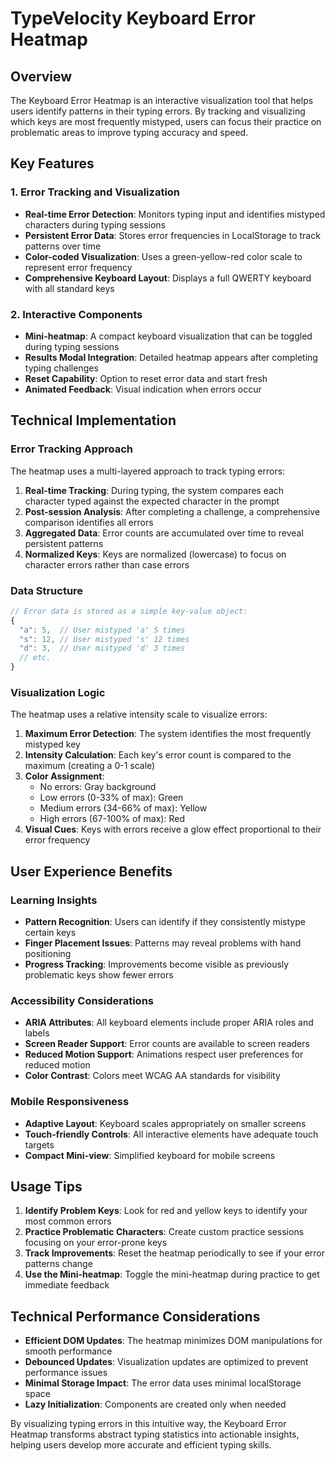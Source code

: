 # TypeVelocity Keyboard Error Heatmap

## Overview

The Keyboard Error Heatmap is an interactive visualization tool that helps users identify patterns in their typing errors. By tracking and visualizing which keys are most frequently mistyped, users can focus their practice on problematic areas to improve typing accuracy and speed.

## Key Features

### 1. Error Tracking and Visualization

- **Real-time Error Detection**: Monitors typing input and identifies mistyped characters during typing sessions
- **Persistent Error Data**: Stores error frequencies in LocalStorage to track patterns over time
- **Color-coded Visualization**: Uses a green-yellow-red color scale to represent error frequency
- **Comprehensive Keyboard Layout**: Displays a full QWERTY keyboard with all standard keys

### 2. Interactive Components

- **Mini-heatmap**: A compact keyboard visualization that can be toggled during typing sessions
- **Results Modal Integration**: Detailed heatmap appears after completing typing challenges
- **Reset Capability**: Option to reset error data and start fresh
- **Animated Feedback**: Visual indication when errors occur

## Technical Implementation

### Error Tracking Approach

The heatmap uses a multi-layered approach to track typing errors:

1. **Real-time Tracking**: During typing, the system compares each character typed against the expected character in the prompt
2. **Post-session Analysis**: After completing a challenge, a comprehensive comparison identifies all errors
3. **Aggregated Data**: Error counts are accumulated over time to reveal persistent patterns
4. **Normalized Keys**: Keys are normalized (lowercase) to focus on character errors rather than case errors

### Data Structure

```javascript
// Error data is stored as a simple key-value object:
{
  "a": 5,  // User mistyped 'a' 5 times
  "s": 12, // User mistyped 's' 12 times
  "d": 3,  // User mistyped 'd' 3 times
  // etc.
}
```

### Visualization Logic

The heatmap uses a relative intensity scale to visualize errors:

1. **Maximum Error Detection**: The system identifies the most frequently mistyped key
2. **Intensity Calculation**: Each key's error count is compared to the maximum (creating a 0-1 scale)
3. **Color Assignment**:
   - No errors: Gray background
   - Low errors (0-33% of max): Green
   - Medium errors (34-66% of max): Yellow
   - High errors (67-100% of max): Red
4. **Visual Cues**: Keys with errors receive a glow effect proportional to their error frequency

## User Experience Benefits

### Learning Insights

- **Pattern Recognition**: Users can identify if they consistently mistype certain keys
- **Finger Placement Issues**: Patterns may reveal problems with hand positioning
- **Progress Tracking**: Improvements become visible as previously problematic keys show fewer errors

### Accessibility Considerations

- **ARIA Attributes**: All keyboard elements include proper ARIA roles and labels
- **Screen Reader Support**: Error counts are available to screen readers
- **Reduced Motion Support**: Animations respect user preferences for reduced motion
- **Color Contrast**: Colors meet WCAG AA standards for visibility

### Mobile Responsiveness

- **Adaptive Layout**: Keyboard scales appropriately on smaller screens
- **Touch-friendly Controls**: All interactive elements have adequate touch targets
- **Compact Mini-view**: Simplified keyboard for mobile screens

## Usage Tips

1. **Identify Problem Keys**: Look for red and yellow keys to identify your most common errors
2. **Practice Problematic Characters**: Create custom practice sessions focusing on your error-prone keys
3. **Track Improvements**: Reset the heatmap periodically to see if your error patterns change
4. **Use the Mini-heatmap**: Toggle the mini-heatmap during practice to get immediate feedback

## Technical Performance Considerations

- **Efficient DOM Updates**: The heatmap minimizes DOM manipulations for smooth performance
- **Debounced Updates**: Visualization updates are optimized to prevent performance issues
- **Minimal Storage Impact**: The error data uses minimal localStorage space
- **Lazy Initialization**: Components are created only when needed

By visualizing typing errors in this intuitive way, the Keyboard Error Heatmap transforms abstract typing statistics into actionable insights, helping users develop more accurate and efficient typing skills. 